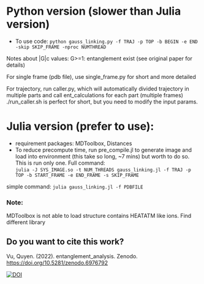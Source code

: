 # Python version (slower than Julia version)
* To use code:
    ```python gauss_linking.py -f TRAJ -p TOP -b BEGIN -e END -skip SKIP_FRAME -nproc NUMTHREAD```


Notes about |G|c values:
G>=1: entanglement exist (see original paper for details)

For single frame (pdb file), use single_frame.py for short and more detailed

For trajectory, run caller.py, which will automatically divided trajectory in multiple parts
and call ent_calculations for each part (multiple frames)
./run_caller.sh is perfect for short, but you need to modify the input params.

#  Julia version (prefer to use):
* requirement packages: MDToolbox, Distances
* To reduce precompute time, run pre_compile.jl to generate image and load into environment (this take so long, ~7 mins) but worth to do so. This is run only one.
Full command:  
    ```julia -J SYS_IMAGE.so -t NUM_THREADS gauss_linking.jl -f TRAJ -p TOP -b START_FRAME -e END_FRAME -s SKIP_FRAME ```

simple command:
    ```julia gauss_linking.jl -f PDBFILE```

### Note:
MDToolbox is not able to load structure contains HEATATM like ions. Find different library

## Do you want to cite this work?
Vu, Quyen. (2022). entanglement_analysis. Zenodo. https://doi.org/10.5281/zenodo.6976792

[![DOI](https://zenodo.org/badge/DOI/10.5281/zenodo.6976792.svg)](https://doi.org/10.5281/zenodo.6976792)
